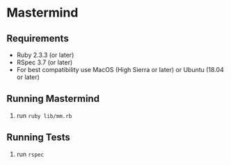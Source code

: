 # Mastermind

## Requirements
* Ruby 2.3.3 (or later)
* RSpec 3.7 (or later)
* For best compatibility use MacOS (High Sierra or later) or Ubuntu (18.04 or later)

## Running Mastermind
1. run `ruby lib/mm.rb`

## Running Tests
1. run `rspec`